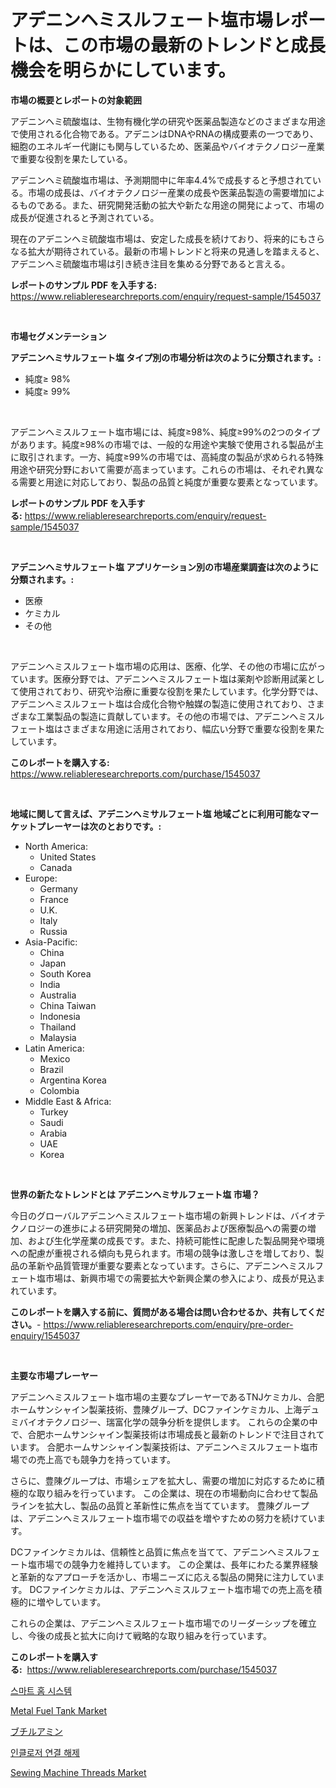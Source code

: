 <p><h1>アデニンヘミスルフェート塩市場レポートは、この市場の最新のトレンドと成長機会を明らかにしています。</h1></p><p><strong>市場の概要とレポートの対象範囲</strong></p>
<p><p>アデニンヘミ硫酸塩は、生物有機化学の研究や医薬品製造などのさまざまな用途で使用される化合物である。アデニンはDNAやRNAの構成要素の一つであり、細胞のエネルギー代謝にも関与しているため、医薬品やバイオテクノロジー産業で重要な役割を果たしている。</p><p>アデニンヘミ硫酸塩市場は、予測期間中に年率4.4%で成長すると予想されている。市場の成長は、バイオテクノロジー産業の成長や医薬品製造の需要増加によるものである。また、研究開発活動の拡大や新たな用途の開発によって、市場の成長が促進されると予測されている。</p><p>現在のアデニンヘミ硫酸塩市場は、安定した成長を続けており、将来的にもさらなる拡大が期待されている。最新の市場トレンドと将来の見通しを踏まえると、アデニンヘミ硫酸塩市場は引き続き注目を集める分野であると言える。</p></p>
<p><strong>レポートのサンプル PDF を入手する:</strong> <a href="https://www.reliableresearchreports.com/enquiry/request-sample/1545037">https://www.reliableresearchreports.com/enquiry/request-sample/1545037</a></p>
<p>&nbsp;</p>
<p><strong>市場セグメンテーション</strong></p>
<p><strong>アデニンヘミサルフェート塩 タイプ別の市場分析は次のように分類されます。:</strong></p>
<p><ul><li>純度≥ 98%</li><li>純度≥ 99%</li></ul></p>
<p>&nbsp;</p>
<p><p>アデニンヘミスルフェート塩市場には、純度≥98%、純度≥99%の2つのタイプがあります。純度≥98%の市場では、一般的な用途や実験で使用される製品が主に取引されます。一方、純度≥99%の市場では、高純度の製品が求められる特殊用途や研究分野において需要が高まっています。これらの市場は、それぞれ異なる需要と用途に対応しており、製品の品質と純度が重要な要素となっています。</p></p>
<p><strong>レポートのサンプル PDF を入手する:</strong>&nbsp;<a href="https://www.reliableresearchreports.com/enquiry/request-sample/1545037">https://www.reliableresearchreports.com/enquiry/request-sample/1545037</a></p>
<p>&nbsp;</p>
<p><strong> アデニンヘミサルフェート塩 アプリケーション別の市場産業調査は次のように分類されます。:</strong></p>
<p><ul><li>医療</li><li>ケミカル</li><li>その他</li></ul></p>
<p>&nbsp;</p>
<p><p>アデニンヘミスルフェート塩市場の応用は、医療、化学、その他の市場に広がっています。医療分野では、アデニンヘミスルフェート塩は薬剤や診断用試薬として使用されており、研究や治療に重要な役割を果たしています。化学分野では、アデニンヘミスルフェート塩は合成化合物や触媒の製造に使用されており、さまざまな工業製品の製造に貢献しています。その他の市場では、アデニンヘミスルフェート塩はさまざまな用途に活用されており、幅広い分野で重要な役割を果たしています。</p></p>
<p><strong>このレポートを購入する:</strong>&nbsp; <a href="https://www.reliableresearchreports.com/purchase/1545037">https://www.reliableresearchreports.com/purchase/1545037</a></p>
<p>&nbsp;</p>
<p><strong>地域に関して言えば、アデニンヘミサルフェート塩 地域ごとに利用可能なマーケットプレーヤーは次のとおりです。:</strong></p>
<p><ul>
    <li>
        North America:
        <ul>
            <li>United States</li>
            <li>Canada</li>
        </ul>
    </li>
    <li>
        Europe:
        <ul>
            <li>Germany</li>
            <li>France</li>
            <li>U.K.</li>
            <li>Italy</li>
            <li>Russia</li>
        </ul>
    </li>
    <li>
        Asia-Pacific:
        <ul>
            <li>China</li>
            <li>Japan</li>
            <li>South Korea</li>
            <li>India</li>
            <li>Australia</li>
            <li>China Taiwan</li>
            <li>Indonesia</li>
            <li>Thailand</li>
            <li>Malaysia</li>
        </ul>
    </li>
    <li>
        Latin America:
        <ul>
            <li>Mexico</li>
            <li>Brazil</li>
            <li>Argentina Korea</li>
            <li>Colombia</li>
        </ul>
    </li>
    <li>
        Middle East & Africa:
        <ul>
            <li>Turkey</li>
            <li>Saudi</li>
            <li>Arabia</li>
            <li>UAE</li>
            <li>Korea</li>
        </ul>
    </li>
    </ul></p>
<p>&nbsp;</p>
<p><strong>世界の新たなトレンドとは アデニンヘミサルフェート塩 市場？</strong></p>
<p><p>今日のグローバルアデニンヘミスルフェート塩市場の新興トレンドは、バイオテクノロジーの進歩による研究開発の増加、医薬品および医療製品への需要の増加、および生化学産業の成長です。また、持続可能性に配慮した製品開発や環境への配慮が重視される傾向も見られます。市場の競争は激しさを増しており、製品の革新や品質管理が重要な要素となっています。さらに、アデニンヘミスルフェート塩市場は、新興市場での需要拡大や新興企業の参入により、成長が見込まれています。</p></p>
<p><strong>このレポートを購入する前に、質問がある場合は問い合わせるか、共有してください。</strong>- <a href="https://www.reliableresearchreports.com/enquiry/pre-order-enquiry/1545037">https://www.reliableresearchreports.com/enquiry/pre-order-enquiry/1545037</a></p>
<p>&nbsp;</p>
<p><strong>主要な市場プレーヤー</strong></p>
<p><p>アデニンヘミスルフェート塩市場の主要なプレーヤーであるTNJケミカル、合肥ホームサンシャイン製薬技術、豊陳グループ、DCファインケミカル、上海デュミバイオテクノロジー、瑞富化学の競争分析を提供します。 これらの企業の中で、合肥ホームサンシャイン製薬技術は市場成長と最新のトレンドで注目されています。 合肥ホームサンシャイン製薬技術は、アデニンヘミスルフェート塩市場での売上高でも競争力を持っています。</p><p>さらに、豊陳グループは、市場シェアを拡大し、需要の増加に対応するために積極的な取り組みを行っています。 この企業は、現在の市場動向に合わせて製品ラインを拡大し、製品の品質と革新性に焦点を当てています。 豊陳グループは、アデニンヘミスルフェート塩市場での収益を増やすための努力を続けています。</p><p>DCファインケミカルは、信頼性と品質に焦点を当てて、アデニンヘミスルフェート塩市場での競争力を維持しています。 この企業は、長年にわたる業界経験と革新的なアプローチを活かし、市場ニーズに応える製品の開発に注力しています。 DCファインケミカルは、アデニンヘミスルフェート塩市場での売上高を積極的に増やしています。</p><p>これらの企業は、アデニンヘミスルフェート塩市場でのリーダーシップを確立し、今後の成長と拡大に向けて戦略的な取り組みを行っています。</p></p>
<p><strong>このレポートを購入する:</strong>&nbsp;&nbsp;<a href="https://www.reliableresearchreports.com/purchase/1545037">https://www.reliableresearchreports.com/purchase/1545037</a></p>
<p><p><a href="https://medium.com/@simeonbode1/%EC%8A%A4%EB%A7%88%ED%8A%B8-%ED%99%88-%EC%8B%9C%EC%8A%A4%ED%85%9C-%EC%8B%9C%EC%9E%A5-%EC%A7%80%ED%91%9C-%ED%95%B4%EB%8F%85-%EC%8B%9C%EC%9E%A5-%EC%A0%90%EC%9C%A0%EC%9C%A8-%EB%8F%99%ED%96%A5-%EB%B0%8F-%EC%84%B1%EC%9E%A5-%ED%8C%A8%ED%84%B4-35e62606ca66">스마트 홈 시스템</a></p><p><a href="https://issuu.com/reportprime-2/docs/metal-fuel-tank-market-size-2030.pptx">Metal Fuel Tank Market</a></p><p><a href="https://github.com/cnnriuez22368/Market-Research-Report-List-1/blob/main/268365713845.md">ブチルアミン</a></p><p><a href="https://github.com/vs10l4sfg5c/Market-Research-Report-List-1/blob/main/451404212820.md">인클로저 연결 해제</a></p><p><a href="https://boundless-drawbridge-702.notion.site/Sewing-Machine-Threads-Market-Size-Reflecting-a-Forecast-Till-2031-Market-By-Type-By-Application-a-07485290b1a1447ab8388b4305a9ef72">Sewing Machine Threads Market</a></p></p>